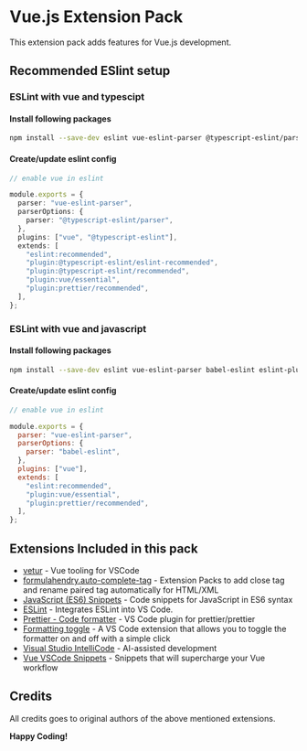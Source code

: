 # Vue.js Extension Pack

This extension pack adds features for Vue.js development.

## Recommended ESlint setup

### ESLint with vue and typescipt

#### Install following packages

```bash
npm install --save-dev eslint vue-eslint-parser @typescript-eslint/parser @typescript-eslint/eslint-plugin eslint-plugin-vue eslint-plugin-prettier eslint-config-prettier
```

#### Create/update eslint config

```ts
// enable vue in eslint

module.exports = {
  parser: "vue-eslint-parser",
  parserOptions: {
    parser: "@typescript-eslint/parser",
  },
  plugins: ["vue", "@typescript-eslint"],
  extends: [
    "eslint:recommended",
    "plugin:@typescript-eslint/eslint-recommended",
    "plugin:@typescript-eslint/recommended",
    "plugin:vue/essential",
    "plugin:prettier/recommended",
  ],
};
```

### ESLint with vue and javascript

#### Install following packages

```bash
npm install --save-dev eslint vue-eslint-parser babel-eslint eslint-plugin-vue eslint-plugin-prettier eslint-config-prettier
```

#### Create/update eslint config

```js
// enable vue in eslint

module.exports = {
  parser: "vue-eslint-parser",
  parserOptions: {
    parser: "babel-eslint",
  },
  plugins: ["vue"],
  extends: [
    "eslint:recommended",
    "plugin:vue/essential",
    "plugin:prettier/recommended",
  ],
};
```

## Extensions Included in this pack

- [vetur](https://marketplace.visualstudio.com/items?itemName=octref.vetur) -
  Vue tooling for VSCode
- [formulahendry.auto-complete-tag](https://marketplace.visualstudio.com/items?itemName=formulahendry.auto-complete-tag) -
  Extension Packs to add close tag and rename paired tag automatically for HTML/XML
- [JavaScript (ES6) Snippets](https://marketplace.visualstudio.com/items?itemName=xabikos.JavaScriptSnippets) -
  Code snippets for JavaScript in ES6 syntax
- [ESLint](https://marketplace.visualstudio.com/items?itemName=dbaeumer.vscode-eslint) -
  Integrates ESLint into VS Code.
- [Prettier - Code formatter](https://marketplace.visualstudio.com/items?itemName=esbenp.prettier-vscode) -
  VS Code plugin for prettier/prettier
- [Formatting toggle](https://marketplace.visualstudio.com/items?itemName=tombonnike.vscode-status-bar-format-toggle) - A VS Code extension that allows you to toggle the formatter on and off with a simple click
- [Visual Studio IntelliCode](https://marketplace.visualstudio.com/items?itemName=VisualStudioExptTeam.vscodeintellicode) - AI-assisted development
- [Vue VSCode Snippets](https://marketplace.visualstudio.com/items?itemName=sdras.vue-vscode-snippets) - Snippets that will supercharge your Vue workflow

## Credits

All credits goes to original authors of the above mentioned extensions.

**Happy Coding!**
